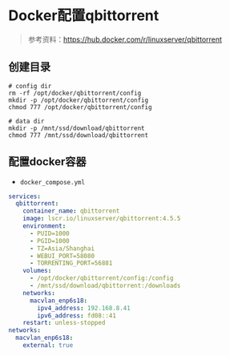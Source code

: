 # Docker配置qbittorrent

> 参考资料：<https://hub.docker.com/r/linuxserver/qbittorrent>

## 创建目录

```shell
# config dir
rm -rf /opt/docker/qbittorrent/config
mkdir -p /opt/docker/qbittorrent/config
chmod 777 /opt/docker/qbittorrent/config

# data dir
mkdir -p /mnt/ssd/download/qbittorrent
chmod 777 /mnt/ssd/download/qbittorrent
```

## 配置docker容器

+ `docker_compose.yml`

```yml
services:
  qbittorrent:
    container_name: qbittorrent
    image: lscr.io/linuxserver/qbittorrent:4.5.5
    environment:
      - PUID=1000
      - PGID=1000
      - TZ=Asia/Shanghai
      - WEBUI_PORT=58080
      - TORRENTING_PORT=56881
    volumes:
      - /opt/docker/qbittorrent/config:/config
      - /mnt/ssd/download/qbittorrent:/downloads
    networks:
      macvlan_enp6s18:
        ipv4_address: 192.168.8.41
        ipv6_address: fd08::41
    restart: unless-stopped
networks:
  macvlan_enp6s18:
    external: true
```
